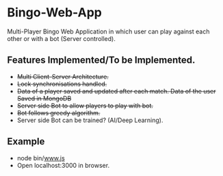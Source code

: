 # Bingo-Web-App
Multi-Player Bingo Web Application in which user can play against each other or with a bot (Server controlled).

## Features Implemented/To be Implemented.
* ~~Multi Client-Server Architecture.~~
* ~~Lock synchronisations handled.~~
* ~~Data of a player saved and updated after each match. Data of the user Saved in MongoDB~~
* ~~Server side Bot to allow players to play with bot.~~
* ~~Bot follows greedy algorithm.~~
* Server side Bot can be trained? (AI/Deep Learning).

## Example
* node bin/www.js
* Open localhost:3000 in browser.
